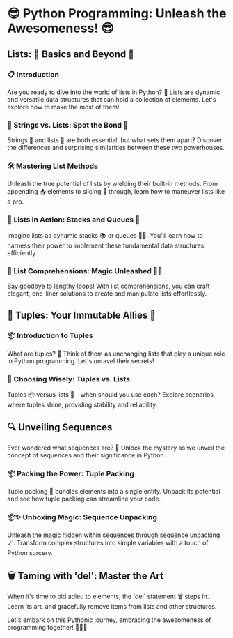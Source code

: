 # 😎 Python Programming: Unleash the Awesomeness! 😎

## Lists: 📜 Basics and Beyond 🚀

### 📋 Introduction
Are you ready to dive into the world of lists in Python? 🌟 Lists are dynamic and versatile data structures that can hold a collection of elements. Let's explore how to make the most of them!

### 🔄 Strings vs. Lists: Spot the Bond 🤝
Strings 📜 and lists 📃 are both essential, but what sets them apart? Discover the differences and surprising similarities between these two powerhouses.

### 🛠️ Mastering List Methods
Unleash the true potential of lists by wielding their built-in methods. From appending 📥 elements to slicing 🍰 through, learn how to maneuver lists like a pro.

### 🚀 Lists in Action: Stacks and Queues 🔄
Imagine lists as dynamic stacks 📚 or queues 🚶‍♂️. You'll learn how to harness their power to implement these fundamental data structures efficiently.

### 🌌 List Comprehensions: Magic Unleashed 🎩✨
Say goodbye to lengthy loops! With list comprehensions, you can craft elegant, one-liner solutions to create and manipulate lists effortlessly.

## 🌟 Tuples: Your Immutable Allies 🤝

### 📦 Introduction to Tuples
What are tuples? 🤔 Think of them as unchanging lists that play a unique role in Python programming. Let's unravel their secrets!

### 🔄 Choosing Wisely: Tuples vs. Lists
Tuples 📦 versus lists 📃 - when should you use each? Explore scenarios where tuples shine, providing stability and reliability.

## 🔍 Unveiling Sequences
Ever wondered what sequences are? 🧐 Unlock the mystery as we unveil the concept of sequences and their significance in Python.

### 📦 Packing the Power: Tuple Packing
Tuple packing 🎒 bundles elements into a single entity. Unpack its potential and see how tuple packing can streamline your code.

### 📦✨ Unboxing Magic: Sequence Unpacking
Unleash the magic hidden within sequences through sequence unpacking 🪄. Transform complex structures into simple variables with a touch of Python sorcery.

## 🗑️ Taming with 'del': Master the Art
When it's time to bid adieu to elements, the 'del' statement 🗑️ steps in. Learn its art, and gracefully remove items from lists and other structures.

Let's embark on this Pythonic journey, embracing the awesomeness of programming together! 🚀🐍🔥
